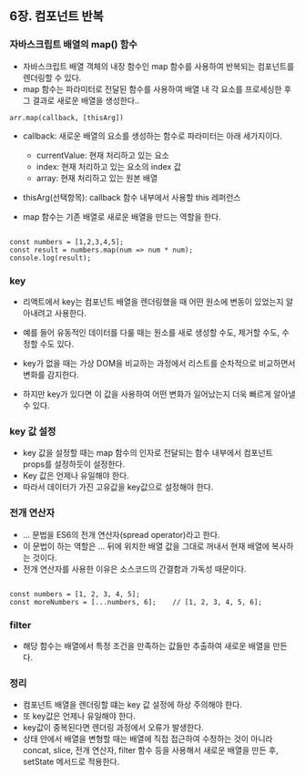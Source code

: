## 6장. 컴포넌트 반복

### 자바스크립트 배열의 map() 함수

- 자바스크립트 배열 객체의 내장 함수인 map 함수를 사용하여 반복되는 컴포넌트를 렌더링할 수 있다.
- map 함수는 파라미터로 전달된 함수를 사용하여 배열 내 각 요소를 프로세싱한 후 그 결과로 새로운 배열을 생성한다..

```
arr.map(callback, [thisArg])
```

- callback: 새로운 배열의 요소를 생성하는 함수로 파라미터는 아래 세가지이다.
    - currentValue: 현재 처리하고 있는 요소
    - index: 현재 처리하고 있는 요소의 index 값
    - array: 현재 처리하고 있는 원본 배열
- thisArg(선택항목): callback 함수 내부에서 사용할 this 레퍼런스

- map 함수는 기존 배열로 새로운 배열을 만드는 역할을 한다. 

```

const numbers = [1,2,3,4,5];
const result = numbers.map(num => num * num);
console.log(result);

```


### key

- 리액트에서 key는 컴포넌트 배열을 렌더링했을 때 어떤 원소에 변동이 있었는지 알아내려고 사용한다.
- 예를 들어 유동적인 데이터를 다룰 때는 원소를 새로 생성할 수도, 제거할 수도, 수정할 수도 있다.

- key가 없을 때는 가상 DOM을 비교하는 과정에서 리스트를 순차적으로 비교하면서 변화를 감지한다.
- 하지만 key가 있다면 이 값을 사용하여 어떤 변화가 일어났는지 더욱 빠르게 알아낼 수 있다.


### key 값 설정

- key 값을 설정할 때는 map 함수의 인자로 전달되는 함수 내부에서 컴포넌트 props를 설정하듯이 설정한다.
- Key 값은 언제나 유일해야 한다.
- 따라서 데이터가 가진 고유값을 key값으로 설정해야 한다. 


### 전개 연산자

- ... 문법을 ES6의 전개 연산자(spread operator)라고 한다.
- 이 문법이 하는 역할은 ... 뒤에 위치한 배열 값을 그대로 꺼내서 현재 배열에 복사하는 것이다.
- 전개 연산자를 사용한 이유은 소스코드의 간결함과 가독성 때문이다. 

```

const numbers = [1, 2, 3, 4, 5];
const moreNumbers = [...numbers, 6];    // [1, 2, 3, 4, 5, 6];

```


### filter

- 해당 함수는 배열에서 특정 조건을 만족하는 값들만 추출하여 새로운 배열을 만든다. 


### 정리

- 컴포넌트 배열을 렌더링할 떄는 key 값 설정에 하상 주의해야 한다.
- 또 key값은 언제나 유일해야 한다.
- key값이 중복된다면 렌더링 과정에서 오류가 발생한다.
- 상태 안에서 배열을 변형할 때는 배열에 직접 접근하여 수정하는 것이 아니라 concat, slice, 전개 연산자, filter 함수 등을 사용해서 새로운 배열을 만든 후, setState 메서드로 적용한다. 
